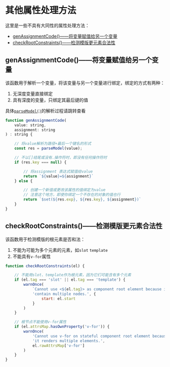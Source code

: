 # 其他属性处理方法

这里是一些不具有大同性的属性处理方法：

- [genAssignmentCode()——将变量赋值给另一个变量](#genassignmentcode%e5%b0%86%e5%8f%98%e9%87%8f%e8%b5%8b%e5%80%bc%e7%bb%99%e5%8f%a6%e4%b8%80%e4%b8%aa%e5%8f%98%e9%87%8f)
- [checkRootConstraints()——检测模版更元素合法性](#checkrootconstraints%e6%a3%80%e6%b5%8b%e6%a8%a1%e7%89%88%e6%9b%b4%e5%85%83%e7%b4%a0%e5%90%88%e6%b3%95%e6%80%a7)

## genAssignmentCode()——将变量赋值给另一个变量

该函数用于解析一个变量，将该变量与另一个变量进行绑定，绑定的方式有两种：

1. 无深度变量直接绑定
2. 具有深度的变量，只绑定其最后键的值

具体[`parseModel()`](../解析属性/README.md#parsemodel%e8%a7%a3%e6%9e%90%e5%af%b9%e8%b1%a1)的解析过程请跳转查看

```js
function genAssignmentCode(
    value: string,
    assignment: string
) : string {

    // 将value解析为路径+最后一个键名的形式
    const res = parseModel(value);

    // 不以[]结尾或没有.操作符时，即没有任何操作符时
    if (res.key === null) {

        // 将assignment 表达式赋值给value
        return `${value}=${assignment}`
    } else {

        // 创建一个新值或更改该属性的值绑定为value
        // 注意这个地方，即使你绑定一个不存在的对象的值也行
        return `$set(${res.exp}, ${res.key}, ${assignment})`
    }
}
```

## checkRootConstraints()——检测模版更元素合法性

该函数用于检测模版的根元素是否和法：

1. 不能为可能为多个元素的元素，如`slot` `template`
2. 不能具有`v-for`属性

```js
function checkRootConstraints(el) {

    // 不能用slot、template作为根元素，因为它们可能含有多个元素
    if (el.tag === 'slot' || el.tag === 'template') {
        warnOnce(
            `Cannot use <${el.tag}> as component root element because it may ` +
            'contain multiple nodes.', {
                start: el.start
            }
        )
    }

    // 根节点不能使用v-for属性
    if (el.attrsMap.hasOwnProperty('v-for')) {
        warnOnce(
            'Cannot use v-for on stateful component root element because ' +
            'it renders multiple elements.',
            el.rawAttrsMap['v-for']
        )
    }
}
```